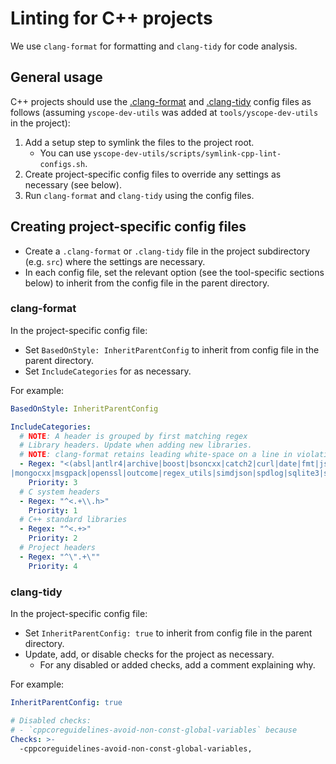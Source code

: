 # Linting for C++ projects

We use `clang-format` for formatting and `clang-tidy` for code analysis.

## General usage

C++ projects should use the [.clang-format] and [.clang-tidy] config files as follows (assuming
`yscope-dev-utils` was added at `tools/yscope-dev-utils` in the project):

1. Add a setup step to symlink the files to the project root.
   * You can use `yscope-dev-utils/scripts/symlink-cpp-lint-configs.sh`.
2. Create project-specific config files to override any settings as necessary (see below).
3. Run `clang-format` and `clang-tidy` using the config files.

## Creating project-specific config files

* Create a `.clang-format` or `.clang-tidy` file in the project subdirectory (e.g. `src`) where the
  settings are necessary.
* In each config file, set the relevant option (see the tool-specific sections below) to inherit
  from the config file in the parent directory.

### clang-format

In the project-specific config file:

* Set `BasedOnStyle: InheritParentConfig` to inherit from config file in the parent directory.
* Set `IncludeCategories` for as necessary.

For example:

```yaml
BasedOnStyle: InheritParentConfig

IncludeCategories:
  # NOTE: A header is grouped by first matching regex
  # Library headers. Update when adding new libraries.
  # NOTE: clang-format retains leading white-space on a line in violation of the YAML spec.
  - Regex: "<(absl|antlr4|archive|boost|bsoncxx|catch2|curl|date|fmt|json|log_surgeon|mariadb\
|mongocxx|msgpack|openssl|outcome|regex_utils|simdjson|spdlog|sqlite3|string_utils|yaml-cpp|zstd)"
    Priority: 3
  # C system headers
  - Regex: "^<.+\\.h>"
    Priority: 1
  # C++ standard libraries
  - Regex: "^<.+>"
    Priority: 2
  # Project headers
  - Regex: "^\".+\""
    Priority: 4
```

### clang-tidy

In the project-specific config file:

* Set `InheritParentConfig: true` to inherit from config file in the parent directory.
* Update, add, or disable checks for the project as necessary.
  * For any disabled or added checks, add a comment explaining why.

For example:

```yaml
InheritParentConfig: true

# Disabled checks:
# - `cppcoreguidelines-avoid-non-const-global-variables` because 
Checks: >-
  -cppcoreguidelines-avoid-non-const-global-variables,
```

[.clang-format]: ../lint-configs/.clang-format
[.clang-tidy]: ../lint-configs/.clang-tidy
